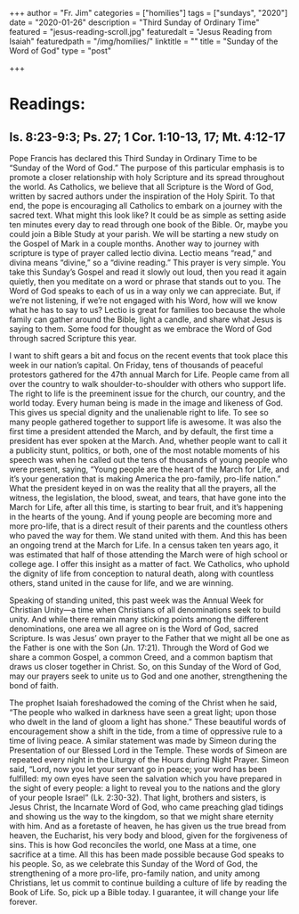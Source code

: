 +++
author = "Fr. Jim"
categories = ["homilies"]
tags = ["sundays", "2020"]
date = "2020-01-26"
description = "Third Sunday of Ordinary Time"
featured = "jesus-reading-scroll.jpg"
featuredalt = "Jesus Reading from Isaiah"
featuredpath = "/img/homilies/"
linktitle = ""
title = "Sunday of the Word of God"
type = "post"

+++

# Readings:
## Is. 8:23-9:3; Ps. 27; 1 Cor. 1:10-13, 17; Mt. 4:12-17

Pope Francis has declared this Third Sunday in Ordinary Time to be “Sunday of the Word of God.” The purpose of this particular emphasis is to promote a closer relationship with holy Scripture and its spread throughout the world. As Catholics, we believe that all Scripture is the Word of God, written by sacred authors under the inspiration of the Holy Spirit. To that end, the pope is encouraging all Catholics to embark on a journey with the sacred text. What might this look like? It could be as simple as setting aside ten minutes every day to read through one book of the Bible. Or, maybe you could join a Bible Study at your parish. We will be starting a new study on the Gospel of Mark in a couple months. Another way to journey with scripture is type of prayer called lectio divina. Lectio means “read,” and divina means “divine,” so a “divine reading.” This prayer is very simple. You take this Sunday’s Gospel and read it slowly out loud, then you read it again quietly, then you meditate on a word or phrase that stands out to you. The Word of God speaks to each of us in a way only we can appreciate. But, if we’re not listening, if we’re not engaged with his Word, how will we know what he has to say to us? Lectio is great for families too because the whole family can gather around the Bible, light a candle, and share what Jesus is saying to them. Some food for thought as we embrace the Word of God through sacred Scripture this year.
	
I want to shift gears a bit and focus on the recent events that took place this week in our nation’s capital. On Friday, tens of thousands of peaceful protestors gathered for the 47th annual March for Life. People came from all over the country to walk shoulder-to-shoulder with others who support life. The right to life is the preeminent issue for the church, our country, and the world today. Every human being is made in the image and likeness of God. This gives us special dignity and the unalienable right to life. To see so many people gathered together to support life is awesome. It was also the first time a president attended the March, and by default, the first time a president has ever spoken at the March. And, whether people want to call it a publicity stunt, politics, or both, one of the most notable moments of his speech was when he called out the tens of thousands of young people who were present, saying, “Young people are the heart of the March for Life, and it’s your generation that is making America the pro-family, pro-life nation.” What the president keyed in on was the reality that all the prayers, all the witness, the legislation, the blood, sweat, and tears, that have gone into the March for Life, after all this time, is starting to bear fruit, and it’s happening in the hearts of the young. And if young people are becoming more and more pro-life, that is a direct result of their parents and the countless others who paved the way for them. We stand united with them. And this has been an ongoing trend at the March for Life. In a census taken ten years ago, it was estimated that half of those attending the March were of high school or college age. I offer this insight as a matter of fact. We Catholics, who uphold the dignity of life from conception to natural death, along with countless others, stand united in the cause for life, and we are winning.
	
Speaking of standing united, this past week was the Annual Week for Christian Unity—a time when Christians of all denominations seek to build unity. And while there remain many sticking points among the different denominations, one area we all agree on is the Word of God, sacred Scripture. Is was Jesus’ own prayer to the Father that we might all be one as the Father is one with the Son (Jn. 17:21). Through the Word of God we share a common Gospel, a common Creed, and a common baptism that draws us closer together in Christ. So, on this Sunday of the Word of God, may our prayers seek to unite us to God and one another, strengthening the bond of faith.

The prophet Isaiah foreshadowed the coming of the Christ when he said, “The people who walked in darkness have seen a great light; upon those who dwelt in the land of gloom a light has shone.” These beautiful words of encouragement show a shift in the tide, from a time of oppressive rule to a time of living peace. A similar statement was made by Simeon during the Presentation of our Blessed Lord in the Temple. These words of Simeon are repeated every night in the Liturgy of the Hours during Night Prayer. Simeon said, “Lord, now you let your servant go in peace; your word has been fulfilled: my own eyes have seen the salvation which you have prepared in the sight of every people: a light to reveal you to the nations and the glory of your people Israel” (Lk. 2:30-32). That light, brothers and sisters, is Jesus Christ, the Incarnate Word of God, who came preaching glad tidings and showing us the way to the kingdom, so that we might share eternity with him. And as a foretaste of heaven, he has given us the true bread from heaven, the Eucharist, his very body and blood, given for the forgiveness of sins. This is how God reconciles the world, one Mass at a time, one sacrifice at a time. All this has been made possible because God speaks to his people. So, as we celebrate this Sunday of the Word of God, the strengthening of a more pro-life, pro-family nation, and unity among Christians, let us commit to continue building a culture of life by reading the Book of Life. So, pick up a Bible today. I guarantee, it will change your life forever.

